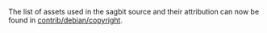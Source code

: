 The list of assets used in the sagbit source and their attribution can now be found in [contrib/debian/copyright](../contrib/debian/copyright).
